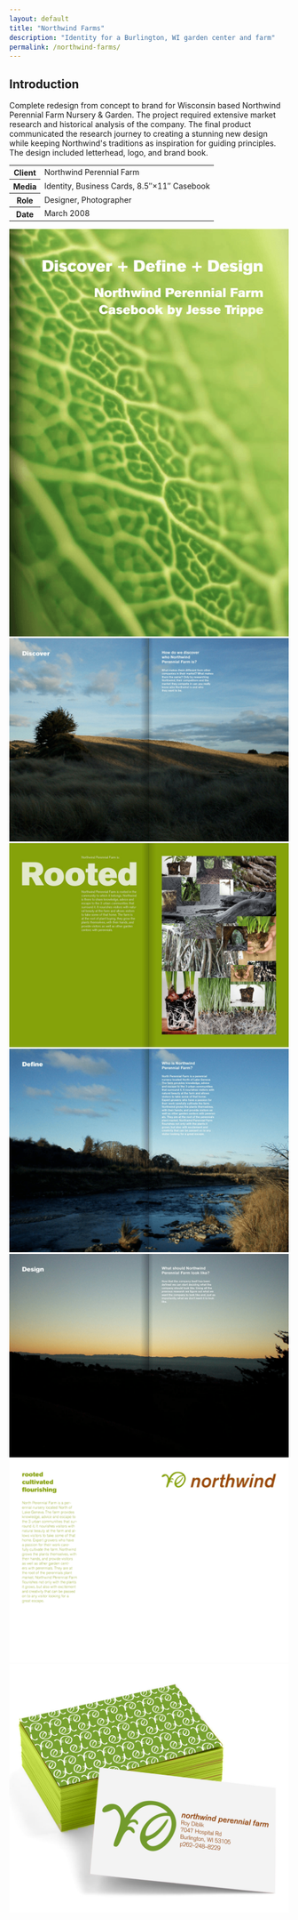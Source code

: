```yaml
---
layout: default
title: "Northwind Farms"
description: "Identity for a Burlington, WI garden center and farm"
permalink: /northwind-farms/
---
```


<section>
	<h2 class="visually-hidden">Introduction</h2>
	<div>
		<p>Complete redesign from concept to brand for Wisconsin based Northwind Perennial Farm Nursery &amp; Garden. The project required extensive market research and historical analysis of the company. The final product communicated the research journey to creating a stunning new design while keeping Northwind's traditions as inspiration for guiding principles. The design included letterhead, logo, and brand book.</p>
	</div>
	<div>
		<table>
			<tbody>
				<tr>
					<th>Client</th>
					<td>Northwind Perennial Farm</td>
				</tr>
				<tr>
					<th>Media</th>
					<td>Identity, Business Cards, 8.5&#8243;&times;11&#8243; Casebook</td>
				</tr>
				<tr>
					<th>Role</th>
					<td>Designer, Photographer</td>
				</tr>
				<tr>
					<th>Date</th>
					<td>March 2008</td>
				</tr>
			</tbody>
		</table>
	</div>
</section>
<section>
	<div>
		<img src="/work-item-screens/northwind-1.png" alt="Northwind Identity Casebook 1">
	</div>
	<div>
		<img src="/work-item-screens/northwind-2.png" alt="Northwind Identity Casebook 2">
		<img src="/work-item-screens/northwind-3.png" alt="Northwind Identity Casebook 4">
	</div>
	<div class="span-2">
		<img src="/work-item-screens/northwind-4.png" alt="Northwind Identity Casebook 3">
	</div>
	<div>
		<img src="/work-item-screens/northwind-5.png" alt="Northwind Identity Casebook 5">
	</div>
	<div>
		<img src="/work-item-screens/northwind-6.png" alt="Northwind Identity Casebook 6">
	</div>
	<div class="span-2">
		<img src="/work-item-screens/northwind-7.png" alt="Northwind Identity Business Cards">
	</div>
</section>
